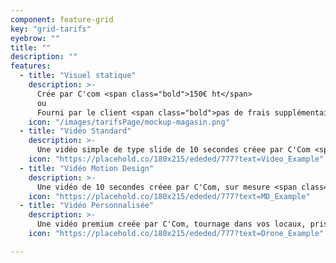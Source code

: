 ```yaml
---
component: feature-grid
key: "grid-tarifs"
eyebrow: ""
title: ""
description: ""
features:
  - title: "Visuel statique"
    description: >-
      Crée par C'com <span class="bold">150€ ht</span>
      ou
      Fourni par le client <span class="bold">pas de frais supplémentaires</span>
    icon: "/images/tarifsPage/mockup-magasin.png"
  - title: "Vidéo Standard"
    description: >-
      Une vidéo simple de type slide de 10 secondes créee par C'Com <span class="bold">300€ ht</span> ou fournie par vos soins <span class="bold">sans frais supplémentaires</span>
    icon: "https://placehold.co/180x215/ededed/777?text=Video_Example"
  - title: "Vidéo Motion Design"
    description: >-
      Une vidéo de 10 secondes créee par C'Com, sur mesure <span class="bold">sur devis</span> 
    icon: "https://placehold.co/180x215/ededed/777?text=MD_Example"
  - title: "Vidéo Personnalisée"
    description: >-
      Une vidéo premium creée par C'Com, tournage dans vos locaux, prise de vue en drone ou intégration de 3D de vos produits/services <span class="bold">sur devis</span>
    icon: "https://placehold.co/180x215/ededed/777?text=Drone_Example"

---
```

